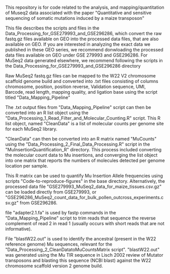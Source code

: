 This repository is for code related to the analysis, and mapping/quantitation of Museq2 data associated with the paper "Quantitative and sensitive sequencing of somatic mutations induced by a maize transposon"

This file describes the scripts and files in the Data_Processing_for_GSE279993_and_GSE296286, which convert the raw fastq.gz files available on GEO into the processed data files, that are also available on GEO. If you are interested in analyzing the exact data we published in these GEO series, we recommend donwloading the processed data files available on GEO under GSE 279993 and GSE296286. For MuSeq2 data generated elsewhere, we recommend following the scripts in the Data_Processing_for_GSE279993_and_GSE296286 directory

Raw MuSeq2 fastq.gz files can be mapped to the W22 V2 chromosome scaffold genome build and converted into .txt files consisting of columns chromosome, position, position reverse, Validation sequence, UMI, Barcode, read length, mapping quality, and ligation base using the script titled "Data_Mapping_Pipeline"

The .txt output files from "Data_Mapping_Pipeline" script can then be converted into an R list object using the "Data_Processing_1_Read_Filter_and_Molecular_Counting.R" script. This R list object, named "CleanData" is a list of molecular counts per genome site for each MuSeq2 library. 

"CleanData" can then be converted into an R matrix named "MuCounts" using the "Data_Processing_2_Final_Data_Processing.R" script in the "MuInsertionQuantification_R" directory. This process included converting the molecular count data to Mu insertions, and converging the list object into one matrix that reports the numbers of molecules detected per genome location per sample.

This R matrix can be used to quantify Mu Insertion Allele frequencies using scripts "Code-to-reproduce-figures" in the base directory. Alternatively, the processed data file "GSE279993_MuSeq2_data_for_maize_tissues.csv.gz" can be loaded directly from GSE279993, or "GSE296286_MuSeq2_count_data_for_bulk_pollen_outcross_experiments.csv.gz" from GSE296286.

file "adapter2.1.fa" is used by fastp commands in the "Data_Mapping_Pipeline" script to trim reads that sequence the reverse complement of read 2 in read 1 (usually occurs with short reads that are not informative). 

File "blastW22.out" is used to identify the ancestral (present in the W22 reference genome) Mu sequences, relevant for the "Data_Processing_2_CleanDatatoMuCountsMatrix script". "blastW22.out" was generated using the Mu TIR sequence in Lisch 2002 review of Mutator transposons and blasting this sequence (NCBI blast) against the W22 chromosome scaffold version 2 genome build.








